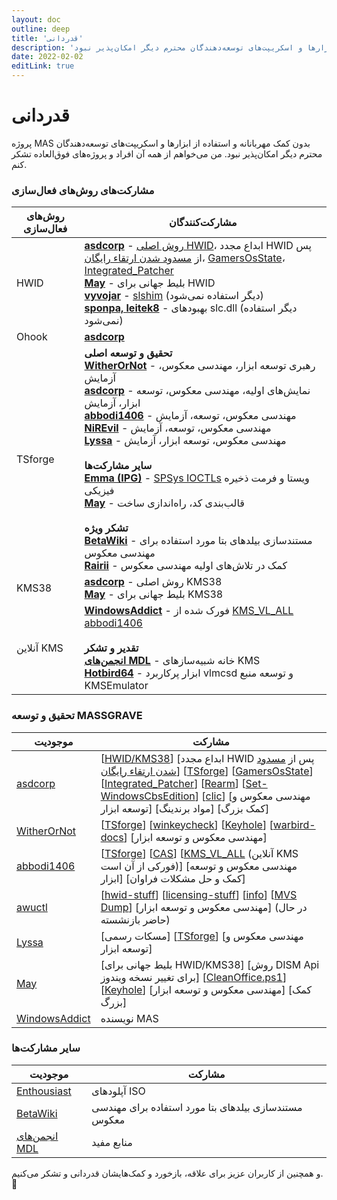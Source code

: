 ```yaml
---
layout: doc
outline: deep
title: 'قدردانی'
description: 'این پروژه بدون کمک مهربانانه و استفاده از ابزارها و اسکریپت‌های توسعه‌دهندگان محترم دیگر امکان‌پذیر نبود'
date: 2022-02-02
editLink: true
---
```

# قدردانی

پروژه MAS بدون کمک مهربانانه و استفاده از ابزارها و اسکریپت‌های توسعه‌دهندگان محترم دیگر امکان‌پذیر نبود. من می‌خواهم از همه آن افراد و پروژه‌های فوق‌العاده تشکر کنم.

### مشارکت‌های روش‌های فعال‌سازی

| روش‌های فعال‌سازی | مشارکت‌کنندگان                                                                                                                                                                                                                                                                                                                                                                                                                                                                                                                                                                                                                                                                                                                                                                                                                                                                                                                                                                                                   |
|--------------------|----------------------------------------------------------------------------------------------------------------------------------------------------------------------------------------------------------------------------------------------------------------------------------------------------------------------------------------------------------------------------------------------------------------------------------------------------------------------------------------------------------------------------------------------------------------------------------------------------------------------------------------------------------------------------------------------------------------------------------------------------------------------------------------------------------------------------------------------------------------------------------------------------------------------------------------------------------------------------------------------------------------|
| HWID               | [**asdcorp**](https://github.com/asdcorp) - [روش اصلی HWID](https://nsaneforums.com/topic/316668-microsoft-activation-scripts/page/29/#comment-1497887)، ابداع مجدد HWID پس از [مسدود شدن ارتقاء رایگان](https://devicepartner.microsoft.com/en-us/communications/comm-windows-ends-installation-path-for-free-windows-7-8-upgrade)، [GamersOsState](https://github.com/asdcorp/GamersOsState)، [Integrated_Patcher](https://github.com/asdcorp/Integrated_Patcher_3)  <br /> [**May**](https://github.com/ave9858) - بلیط جهانی برای HWID <br /> [**vyvojar**](https://github.com/vyvojar) - [slshim](https://app.box.com/s/y71tpcamofcg6zv6k7by6gaex6om3q4d) (دیگر استفاده نمی‌شود) <br /> [**sponpa, leitek8**](https://nsaneforums.com/topic/316668-microsoft-activation-scripts/page/21/?tab=comments#comment-1431257) - بهبودهای slc.dll (دیگر استفاده نمی‌شود)                                                                                                                                   |
| Ohook              | [**asdcorp**](https://github.com/asdcorp/ohook)                                                                                                                                                                                                                                                                                                                                                                                                                                                                                                                                                                                                                                                                                                                                                                                                                                                                                                                                                                |
| TSforge            | **تحقیق و توسعه اصلی** <br /> [**WitherOrNot**](https://github.com/WitherOrNot) - رهبری توسعه ابزار، مهندسی معکوس، آزمایش <br /> [**asdcorp**](https://github.com/asdcorp) - نمایش‌های اولیه، مهندسی معکوس، توسعه ابزار، آزمایش <br /> [**abbodi1406**](https://github.com/abbodi1406) - مهندسی معکوس، توسعه، آزمایش <br /> [**NiREvil**](https://github.com/NiREvil/) - مهندسی معکوس، توسعه، آزمایش <br /> [**Lyssa**](https://github.com/thecatontheceiling) - مهندسی معکوس، توسعه ابزار، آزمایش <br /> <br /> **سایر مشارکت‌ها** <br /> [**Emma (IPG)**](https://github.com/InvoxiPlayGames) - [SPSys IOCTLs](https://github.com/InvoxiPlayGames/vistaspctl) ویستا و فرمت ذخیره فیزیکی <br /> [**May**](https://github.com/ave9858) - قالب‌بندی کد، راه‌اندازی ساخت <br /><br /> **تشکر ویژه** <br /> [**BetaWiki**](https://betawiki.net/) - مستندسازی بیلدهای بتا مورد استفاده برای مهندسی معکوس <br /> [**Rairii**](https://github.com/Wack0) - کمک در تلاش‌های اولیه مهندسی معکوس |
| KMS38              | [**asdcorp**](https://github.com/asdcorp) - روش اصلی KMS38 <br />  [**May**](https://github.com/ave9858) - بلیط جهانی برای KMS38                                                                                                                                                                                                                                                                                                                                                                                                                                                                                                                                                                                                                                                                                                                                                                                                                                                                   |
| آنلاین KMS         | [**WindowsAddict**](https://github.com/WindowsAddict) - فورک شده از [KMS_VL_ALL](https://github.com/abbodi1406/KMS_VL_ALL_AIO) [abbodi1406](https://github.com/abbodi1406) <br /><br /> **تقدیر و تشکر** <br /> [**انجمن‌های MDL**](https://forums.mydigitallife.net/forums/51/) - خانه شبیه‌سازهای KMS <br /> [**Hotbird64**](https://forums.mydigitallife.net/threads/50234/) - ابزار پرکاربرد vlmcsd و توسعه منبع KMSEmulator                                                                                                                                                                                                                                                                                                                                                                                                                                                                                                                                                           |

### تحقیق و توسعه MASSGRAVE

| موجودیت                                         | مشارکت                                                                                                                                                                                                                                                                                                                                                                                                                                                                                                                                                                                                                                                                                            |
|------------------------------------------------|---------------------------------------------------------------------------------------------------------------------------------------------------------------------------------------------------------------------------------------------------------------------------------------------------------------------------------------------------------------------------------------------------------------------------------------------------------------------------------------------------------------------------------------------------------------------------------------------------------------------------------------------------------------------------------------------------------|
| [asdcorp](https://github.com/asdcorp)          | [[HWID/KMS38](https://nsaneforums.com/topic/316668-microsoft-activation-scripts/page/29/#comment-1497887)] [ابداع مجدد HWID پس از [مسدود شدن ارتقاء رایگان](https://devicepartner.microsoft.com/en-us/communications/comm-windows-ends-installation-path-for-free-windows-7-8-upgrade)] [[TSforge](https://github.com/massgravel/TSforge)] [[GamersOsState](https://github.com/asdcorp/GamersOsState)] [[Integrated_Patcher](https://github.com/asdcorp/Integrated_Patcher_3)] [[Rearm](https://github.com/asdcorp/rearm)] [[Set-WindowsCbsEdition](https://github.com/asdcorp/Set-WindowsCbsEdition)] [[clic](https://github.com/asdcorp/clic)] [مهندسی معکوس و توسعه ابزار] [مواد برندینگ] [کمک بزرگ] |
| [WitherOrNot](https://github.com/WitherOrNot)  | [[TSforge](https://github.com/massgravel/TSforge)] [[winkeycheck](https://github.com/WitherOrNot/winkeycheck)] [[Keyhole](https://massgrave.dev/blog/keyhole)] [[warbird-docs](https://github.com/WitherOrNot/warbird-docs)] [مهندسی معکوس و توسعه ابزار]                                                                                                                                                                                                                                                                                                                                                                                                                                                  |
| [abbodi1406](https://github.com/abbodi1406)    | [[TSforge](https://github.com/massgravel/TSforge)] [[CAS](https://gravesoft.dev/cas)] [[KMS_VL_ALL](https://github.com/abbodi1406/KMS_VL_ALL_AIO) (آنلاین KMS فورکی از آن است)] [مهندسی معکوس و توسعه ابزار] [کمک و حل مشکلات فراوان]                                                                                                                                                                                                                                                                                                                                                                                                                                                           |
| [awuctl](https://github.com/awuctl)            | [[hwid-stuff](https://github.com/massgravel/hwid-stuff)] [[licensing-stuff](https://github.com/awuctl/licensing-stuff)] [[info](https://github.com/massgravel/activation)] [[MVS Dump](https://github.com/awuctl/mvs)] [مهندسی معکوس و توسعه ابزار] (در حال حاضر بازنشسته)                                                                                                                                                                                                                                                                                                                                                                                                                                    |
| [Lyssa](https://github.com/thecatontheceiling) | [مسکات رسمی] [[TSforge](https://github.com/massgravel/TSforge)] [مهندسی معکوس و توسعه ابزار]                                                                                                                                                                                                                                                                                                                                                                                                                                                                                                                                                                                                          |
| [May](https://github.com/ave9858)              | [بلیط جهانی برای HWID/KMS38] [روش DISM Api برای تغییر نسخه ویندوز] [[CleanOffice.ps1](https://gist.github.com/ave9858/9fff6af726ba3ddc646285d1bbf37e71)] [[Keyhole](https://massgrave.dev/blog/keyhole)] [مهندسی معکوس و توسعه ابزار] [کمک بزرگ]                                                                                                                                                                                                                                                                                                                                                                                                                                              |
| [WindowsAddict](https://github.com/WindowsAddict)                           | نویسنده MAS

### سایر مشارکت‌ها

| موجودیت                                                                      | مشارکت                                         |
|-----------------------------------------------------------------------------|------------------------------------------------------|
| [Enthousiast](https://forums.mydigitallife.net/members/enthousiast.104688/) | آپلودهای ISO                                          |
| [BetaWiki](https://betawiki.net/)                                           | مستندسازی بیلدهای بتا مورد استفاده برای مهندسی معکوس |
| [انجمن‌های MDL](https://forums.mydigitallife.net/forums/51/)                   | منابع مفید                                    |

و همچنین از کاربران عزیز برای علاقه، بازخورد و کمک‌هایشان قدردانی و تشکر می‌کنیم. 🤍

